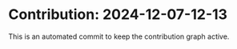 # Contribution: 2024-12-07-12-13
This is an automated commit to keep the contribution graph active.
